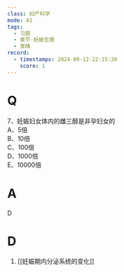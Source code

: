 ```yaml
---
class: 妇产科学
mode: A1
tags:
  - 习题
  - 章节-妊娠生理
  - 景晴
record:
  - timestamps: 2024-09-12-22:15:30
    score: 1
---
```


# Q

7、妊娠妇女体内的雌三醇是非孕妇女的  
A、5倍  
B、10倍  
C、100倍  
D、1000倍  
E、10000倍  
# A
D
# D
1. [[妊娠期内分泌系统的变化]]